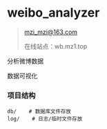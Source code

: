 # weibo_analyzer

> mzi_mzi@163.com
>
> 在线站点：wb.mz1.top

分析微博数据

数据可视化



### 项目结构

```
db/    # 数据库文件存放
log/    # 日志/临时文件存放
```